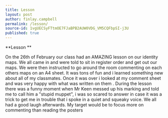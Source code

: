 ```yaml
---
title: Lesson
layout: post
author: finlay.campbell
permalink: /lesson/
source-id: 1vgUECSyFTtmOE7FJaBPB2AUW0VDG_VM5CQFbpSI-j3U
published: true
---
```

**Lesson **

On the 26th of February our class had an AMAZING lesson on our identity maps. We all came in and were told to sit in register order and get out our maps. We were then instructed to go around the room commenting on each others maps on an A4 sheet. It was tons of fun and i learned something new about all of my classmates. Once it was over i looked at my comment sheet and was very happy with what was written on them . During the lesson there was a funny moment when Mr Keen messed up his marking and told me to call him a "stupid muppet", i was so scared to answer in case it was a trick to get me in trouble that i spoke in a quiet and squeaky voice. We all had a good laugh afterwards. My target would be to focus more on commenting than reading the posters

